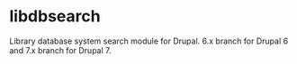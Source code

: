 libdbsearch
===========
Library database system search module for Drupal.
6.x branch for Drupal 6 and 7.x branch for Drupal 7.
